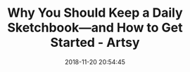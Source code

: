 ---
date: 2018-11-20 20:54:45
link:
  source: pocket
  source_url: https://getpocket.com
  text: "Why You Should Keep a Daily Sketchbook\u2014and How to Get Started - Artsy"
  url: https://www.artsy.net/article/artsy-editorial-daily-sketchbook-started
slug: why-you-should-keep-a-daily-sketchbook-and-how-to-get-started-artsy
source: pocket
title: "Why You Should Keep a Daily Sketchbook\u2014and How to Get Started - Artsy"
syndicated:
- type: twitter
  url: https://twitter.com/roytang/statuses/1064996656230354946/
---